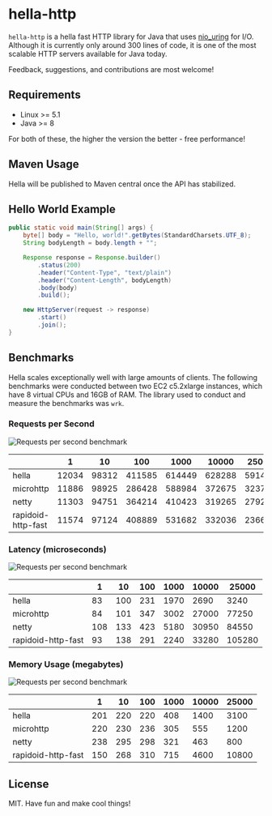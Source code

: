 # hella-http

`hella-http` is a hella fast HTTP library for Java that uses [nio_uring](https://github.com/bbeaupain/nio_uring) for I/O. Although it is currently only around 300 lines of code, it is one of the most scalable HTTP servers available for Java today.

Feedback, suggestions, and contributions are most welcome!

## Requirements
* Linux >= 5.1
* Java >= 8

For both of these, the higher the version the better - free performance!

## Maven Usage

Hella will be published to Maven central once the API has stabilized.

## Hello World Example

```java
public static void main(String[] args) {
    byte[] body = "Hello, world!".getBytes(StandardCharsets.UTF_8);
    String bodyLength = body.length + "";

    Response response = Response.builder()
        .status(200)
        .header("Content-Type", "text/plain")
        .header("Content-Length", bodyLength)
        .body(body)
        .build();

    new HttpServer(request -> response)
        .start()
        .join();
}
```

## Benchmarks

Hella scales exceptionally well with large amounts of clients. The following benchmarks were conducted between two EC2 c5.2xlarge instances, which have 8 virtual CPUs and 16GB of RAM. The library used to conduct and measure the benchmarks was `wrk`.

### Requests per Second

![Requests per second benchmark](https://github.com/bbeaupain/hella-http/blob/main/docs/requests.png?raw=true)

|                    | 1     | 10    | 100    | 1000   | 10000  | 25000  |
|--------------------|-------|-------|--------|--------|--------|--------|
| hella              | 12034 | 98312 | 411585 | 614449 | 628288 | 591419 |
| microhttp          | 11886 | 98925 | 286428 | 588984 | 372675 | 323757 |
| netty              | 11303 | 94751 | 364214 | 410423 | 319265 | 279239 |
| rapidoid-http-fast | 11574 | 97124 | 408889 | 531682 | 332036 | 236667 |

### Latency (microseconds)

![Requests per second benchmark](https://github.com/bbeaupain/hella-http/blob/main/docs/latency.png?raw=true)

|                    | 1   | 10  | 100 | 1000 | 10000 | 25000  |
|--------------------|-----|-----|-----|------|-------|--------|
| hella              | 83  | 100 | 231 | 1970 | 2690  | 3240   |
| microhttp          | 84  | 101 | 347 | 3002 | 27000 | 77250  |
| netty              | 108 | 133 | 423 | 5180 | 30950 | 84550  |
| rapidoid-http-fast | 93  | 138 | 291 | 2240 | 33280 | 105280 |

### Memory Usage (megabytes)

![Requests per second benchmark](https://github.com/bbeaupain/hella-http/blob/main/docs/memory.png?raw=true)

|                    | 1   | 10  | 100 | 1000 | 10000 | 25000  |
|--------------------|-----|-----|-----|------|-------|--------|
| hella              | 201 | 220 | 220 | 408  | 1400  | 3100   |
| microhttp          | 220 | 230 | 236 | 305  | 555   | 1200   |
| netty              | 238 | 295 | 298 | 321  | 463   | 800    |
| rapidoid-http-fast | 150 | 268 | 310 | 715  | 4600  | 10800  |

## License

MIT. Have fun and make cool things!
